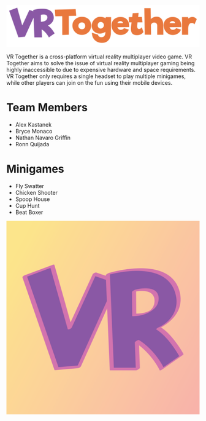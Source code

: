 ![VR Together](VRTogetherAndroid/Assets/Materials/Textures/LogoV2.png)

VR Together is a cross-platform virtual reality multiplayer video game. VR Together aims to solve the issue of virtual reality multiplayer gaming being highly inaccessible to due to expensive hardware and space requirements. VR Together only requires a single headset to play multiple minigames, while other players can join on the fun using their mobile devices.

# Team Members
* Alex Kastanek
* Bryce Monaco
* Nathan Navaro Griffin
* Ronn Quijada

# Minigames
* Fly Swatter
* Chicken Shooter
* Spoop House
* Cup Hunt
* Beat Boxer

![VR Together](VRTogetherAndroid/Assets/Materials/Textures/IconV2.png)
